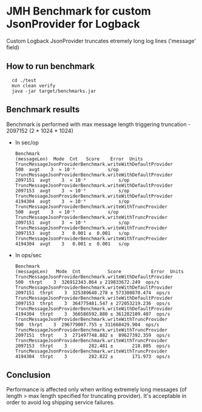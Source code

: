 # JMH Benchmark for custom JsonProvider for Logback

Custom Logback JsonProvider truncates etremely long log lines ('message' field)

## How to run benchmark

      cd ./test
      mvn clean verify
      java -jar target/benchmarks.jar

## Benchmark results

Benchmark is performed with max message length triggering truncation - 2097152 (2 * 1024 * 1024)

- In sec/op

      Benchmark                                                   (messageLen)  Mode  Cnt   Score    Error  Units
      TruncMessageJsonProviderBenchmark.writeWithDefaultProvider           500  avgt    3  ≈ 10⁻⁹            s/op
      TruncMessageJsonProviderBenchmark.writeWithDefaultProvider       2097151  avgt    3  ≈ 10⁻⁹            s/op
      TruncMessageJsonProviderBenchmark.writeWithDefaultProvider       2097153  avgt    3  ≈ 10⁻⁹            s/op
      TruncMessageJsonProviderBenchmark.writeWithDefaultProvider       4194304  avgt    3  ≈ 10⁻⁹            s/op
      TruncMessageJsonProviderBenchmark.writeWithTruncProvider             500  avgt    3  ≈ 10⁻⁹            s/op
      TruncMessageJsonProviderBenchmark.writeWithTruncProvider         2097151  avgt    3  ≈ 10⁻⁹            s/op
      TruncMessageJsonProviderBenchmark.writeWithTruncProvider         2097153  avgt    3   0.001 ±  0.001   s/op
      TruncMessageJsonProviderBenchmark.writeWithTruncProvider         4194304  avgt    3   0.001 ±  0.001   s/op

- In ops/sec

      Benchmark                                                   (messageLen)   Mode  Cnt          Score           Error  Units
      TruncMessageJsonProviderBenchmark.writeWithDefaultProvider           500  thrpt    3  326912343.864 ± 219833672.249  ops/s
      TruncMessageJsonProviderBenchmark.writeWithDefaultProvider       2097151  thrpt    3  325389640.278 ± 573380870.474  ops/s
      TruncMessageJsonProviderBenchmark.writeWithDefaultProvider       2097153  thrpt    3  364775481.547 ± 272053219.236  ops/s
      TruncMessageJsonProviderBenchmark.writeWithDefaultProvider       4194304  thrpt    3  366586592.880 ± 361282109.407  ops/s
      TruncMessageJsonProviderBenchmark.writeWithTruncProvider             500  thrpt    3  296779007.755 ± 311668429.904  ops/s
      TruncMessageJsonProviderBenchmark.writeWithTruncProvider         2097151  thrpt    3  271497748.882 ±  89627392.359  ops/s
      TruncMessageJsonProviderBenchmark.writeWithTruncProvider         2097153  thrpt    3        282.481 ±       218.805  ops/s
      TruncMessageJsonProviderBenchmark.writeWithTruncProvider         4194304  thrpt    3        282.822 ±       171.973  ops/s

## Conclusion

Performance is affected only when writing extremely long messages (of length > max length specified for truncating provider).
It's acceptable in order to avoid log shipping service failures.
